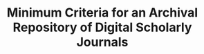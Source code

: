 ---
layout: report
pub_date: 2000-04-01
title: "Minimum Criteria for an Archival Repository of Digital Scholarly Journals"
authors: 
    - Greenstein, Daniel
    - Marcum, Deanna
redirect_to: https://old.diglib.org/preserve/criteria.htm
org: DLF
description: ""
---